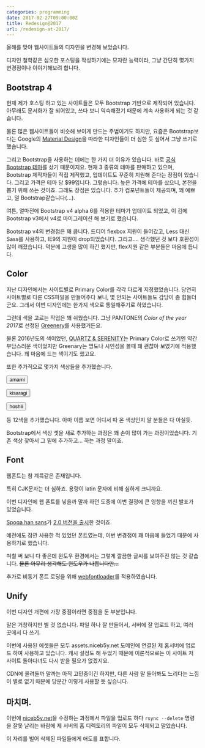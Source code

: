 ```yaml
---
categories: programming
date: 2017-02-27T09:00:00Z
title: Redesign@2017
url: /redesign-at-2017/
---
```


올해를 맞아 웹사이트들의 디자인을 변경해 보았습니다.

디자인 철학같은 심오한 포스팅을 작성하기에는 모자란 능력이라, 그냥 간단히 몇가지 변경점이나 이야기해보려 합니다.

## Bootstrap 4
현재 제가 호스팅 하고 있는 사이트들은 모두 Bootstrap 기반으로 제작되어 있습니다.
아무래도 문서화가 잘 되어있고, 쓰다 보니 익숙해졌기 때문에 계속 사용하게 되는 것 같습니다.

물론 많은 웹사이트들이 비슷해 보이게 만드는 주범이기도 하지만, 요즘은 Bootstrap보다는 Google의 [Material Design](https://material.io/guidelines/)을 따라한 디자인들이 더 심한 듯 싶어서 그냥 쓰기로 했습니다.

그리고 Bootstrap을 사용하는 데에는 한 가지 더 이유가 있습니다. 바로 [공식 Bootstrap 테마](https://themes.getbootstrap.com)를 샀기 때문이지요.
현재 3 종류의 테마를 판매하고 있으며, Bootstrap 제작자들이 직접 제작했고, 업데이트도 꾸준히 지원해 준다는 장점이 있습니다. 그리고 가격은 테마 당 $99입니다. 그렇습니다. 높은 가격에 테마를 샀으니, 본전을 뽑기 위해 쓰는 것이죠. 그래도 장점은 있습니다. 추가 컴포넌트들이 제공되며, 꽤 예쁘고, 덜 Bootstrap같습니다(...).

여튼, 얼마전에 Bootstrap v4 alpha 6를 적용한 테마가 업데이트 되었고, 이 김에 Bootstrap v3에서 v4로 마이그레이션 해 보기로 했습니다.

Bootstrap v4의 변경점은 꽤 큽니다. 드디어 flexbox 지원이 들어갔고, Less 대신 Sass를 사용하고, IE9의 지원이 drop되었습니다. 그리고.... 생각했던 것 보다 호환성이 많이 깨졌습니다. 덕분에 고생을 많이 하긴 했지만, flex지원 같은 부분들은 마음에 듭니다.

## Color
지난 디자인에서는 사이트별로 Primary Color를 각각 다르게 지정했었습니다. 당연히 사이트별로 다른 CSS파일을 만들어주다 보니, 몇 안되는 사이트들도 감당이 좀 힘들더군요. 그래서 이번 디자인에는 한가지 색으로 통일해주기로 하였습니다.

그런데 색을 고르는 작업은 꽤 쉬웠습니다. 그냥 PANTONE의 *Color of the year 2017*로 선정된 [Greenery](https://www.pantone.com/color-of-the-year-2017)를 사용했거든요.

물론 2016년도의 색이었던, [QUARTZ & SERENITY](https://www.pantone.com/color-of-the-year-2016)는 Primary Color로 쓰기엔 약간 부담스러운 색이었지만 Greenary는 명도나 시인성을 볼때 꽤 괜찮아 보였기에 적용했습니다. 꽤 마음에 드는 색이기도 했고요.

또한 추가적으로 몇가지 색상들을 추가했습니다.

<button class="btn btn-amami">amami</button>

<button class="btn btn-kisaragi">kisaragi</button>

<button class="btn btn-hoshii">hoshii</button>

등 12색을 추가했습니다. 아마 이름 보면 어디서 따 온 색상인지 알 분들은 다 아실듯.


Bootstrap에서 색상 셋을 새로 추가하는 과정은 꽤 손이 많이 가는 과정이었습니다. 기존 색상 찾아서 그 밑에 추가하고... 하는 과정 말이죠.

## Font
웹폰트는 참 계륵같은 존재입니다.

특히 CJK문자는 더 심하죠. 용량이 latin 문자에 비해 심하게 크니까요.

이번 디자인에 웹 폰트를 넣을까 말까 하던 도중에 이번 결정에 큰 영향을 끼친 발표가 있었습니다.

[Spoqa han sans](https://spoqa.github.io/spoqa-han-sans/ko-KR/)가 [2.0 버전을 출시](https://spoqa.github.io/2017/02/15/SHS-trivia.html)한 것이죠.

예전에도 잠깐 사용한 적 있었던 폰트였는데, 이번 변경점이 꽤 마음에 들었기 때문에 사용하기로 했습니다.

며칠 써 보니 다 좋은데 윈도우 환경에서는 그렇게 깔끔한 글씨를 보여주진 않는 것 같습니다. <del>물론 아무리 생각해도 윈도우가 나쁩니다만...</del>

추가로 비동기 폰트 로딩을 위해 [webfontloader](https://github.com/typekit/webfontloader)를 적용하였습니다.

## Unify
이번 디자인 개편에 가장 중점이라면 중점을 둔 부분입니다.

말은 거창하지만 별 것 없습니다. 파일 하나 잘 만들어서, 서버에 잘 업로드 하고, 여러 곳에서 다 쓰기.

이번에 사용된 에셋들은 모두 assets.niceb5y.net 도메인에 연결된 제 홈서버에 업로드 하여 사용하고 있습니다. 캐시 설정도 해 두었기 때문에 이론적으로는 이 사이트 저 사이트 돌아다녀도 다시 받을 필요가 없겠지요.

CDN에 올려둘까 말까는 아직 고민중이긴 하지만, 다른 사람 말 들어봐도 느리다는 느낌이 별로 없기 때문에 당분간 이렇게 사용할 듯 싶습니다.

## 마치며.
이번에 [niceb5y.net](https://niceb5y.net)을 수정하는 과정에서 파일을 업로드 하다 ```rsync --delete``` 명령을 잘못 날리는 바람에 제 서버의 홈 디렉토리의 파일이 모두 삭제되고 말았습니다.

이 자리를 빌어 삭제된 파일들에게 애도를 표합니다.
